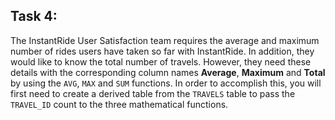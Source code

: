 ## Task 4:

The InstantRide User Satisfaction team requires the average and maximum number of rides users have taken so far with InstantRide. In addition, they would like to know the total number of travels. However, they need these details with the corresponding column names **Average**, **Maximum** and **Total** by using the `AVG`, `MAX` and `SUM` functions. In order to accomplish this, you will first need to create a derived table from the `TRAVELS` table to pass the `TRAVEL_ID` count to the three mathematical functions.
